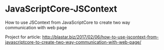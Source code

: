 # JavaScriptCore-JSContext
How to use JSContext from JavaScriptCore to create two way communication with web page

Project for article: http://blastar.biz/2017/02/06/how-to-use-jscontext-from-javascriptcore-to-create-two-way-communication-with-web-page/
